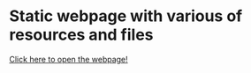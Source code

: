 # Static webpage with various of resources and files

<a href="eze-io.github.io" target="_blank">Click here to open the webpage!</a>
